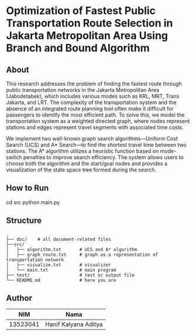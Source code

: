 # Optimization of Fastest Public Transportation Route Selection in Jakarta Metropolitan Area Using Branch and Bound Algorithm

## About
This research addresses the problem of finding the fastest route through public transportation networks in the Jakarta Metropolitan Area (Jabodetabek), which includes various modes such as KRL, MRT, Trans Jakarta, and LRT. The complexity of the transportation system and the absence of an integrated route planning tool often make it difficult for passengers to identify the most efficient path. To solve this, we model the transportation system as a weighted directed graph, where nodes represent stations and edges represent travel segments with associated time costs.

We implement two well-known graph search algorithms—Uniform Cost Search (UCS) and A* Search—to find the shortest travel time between two stations. The A* algorithm utilizes a heuristic function based on mode-switch penalties to improve search efficiency. The system allows users to choose both the algorithm and the start/goal nodes and provides a visualization of the state space tree formed during the search.

## How to Run
cd src
python main.py

## Structure
```
.
├── doc/    # all document-related files
├──src/       
│   ├── algorithm.txt       # UCS and A* algorithm
│   ├── graph_route.txt     # graph as a representation of transportation network
│   ├── visualize.txt       # visualizer
│   └── main.txt            # main program
├── test/                   # test or output file
└── README.md               # here you are
```

## Author
<div align="center">

| NIM      | Nama                      |
|----------|---------------------------|
| 13523041 | Hanif Kalyana Aditya      |

</div>